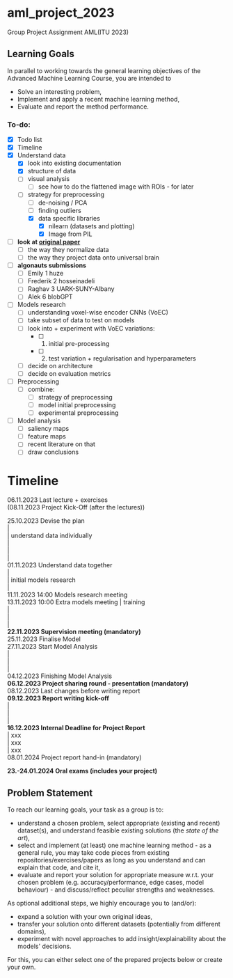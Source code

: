 # aml_project_2023
Group Project Assignment AML(ITU 2023)

## Learning Goals
In parallel to working towards the general learning objectives of the Advanced Machine Learning Course, you are intended to

- Solve an interesting problem,
- Implement and apply a recent machine learning method,
- Evaluate and report the method performance.

### To-do:
- [x] Todo list
- [x] Timeline
- [x] Understand data
	 - [x] look into existing documentation
	 - [x] structure of data
	 - [ ] visual analysis
		 - [ ] see how to do the flattened image with ROIs - for later
	 - [ ] strategy for preprocessing
		 - [ ] de-noising / PCA
		 - [ ] finding outliers
		- [x]  data specific libraries
			- [x] nilearn (datasets and plotting)
			- [x] Image from PIL
- [ ] **look at [original paper](https://soeg.kb.dk/permalink/45KBDK_KGL/1f0go08/cdi_unpaywall_primary_10_1038_s41593_021_00962_x)** 
	- [ ] the way they normalize data
	- [ ] the way they project data onto universal brain
- [ ] **algonauts submissions**
	- [ ] Emily 1 huze
	- [ ] Frederik 2 hosseinadeli
	- [ ] Raghav 3 UARK-SUNY-Albany
	- [ ] Alek 6 blobGPT
- [ ] Models research
	- [ ] understanding voxel-wise encoder CNNs (VoEC)
	- [ ] take subset of data to test on models
	- [ ] look into + experiment with VoEC variations:
		- [ ] 1. initial pre-processing
		- [ ] 2. test variation + regularisation and hyperparameters
	- [ ] decide on architecture
	- [ ] decide on evaluation metrics
- [ ] Preprocessing
	- [ ] combine:
		- [ ] strategy of preprocessing
		- [ ] model initial preprocessing
		- [ ] experimental preprocessing
- [ ] Model analysis
	- [ ] saliency maps
	- [ ] feature maps
	- [ ] recent literature on that
	- [ ] draw conclusions

# Timeline

06.11.2023 Last lecture + exercises  
(08.11.2023 Project Kick-Off (after the lectures))

25.10.2023 Devise the plan  
|  
| understand data individually  
|  
|  
|  
01.11.2023 Understand data together  
|  
| initial models research   
|  
11.11.2023 14:00 Models research meeting  
13.11.2023 10:00 Extra models meeting
| training  
|  
|  
|  
**22.11.2023 Supervision meeting (mandatory)**  
25.11.2023 Finalise Model  
27.11.2023 Start Model Analysis  
|  
|  
|  
04.12.2023 Finishing Model Analysis  
**06.12.2023 Project sharing round - presentation (mandatory)**  
08.12.2023 Last changes before writing report  
**09.12.2023 Report writing kick-off**  
|  
|  
|  
**16.12.2023 Internal Deadline for Project Report**  
| xxx  
| xxx  
| xxx  
08.01.2024 Project report hand-in (mandatory)  

**23.-24.01.2024 Oral exams (includes your project)**

## Problem Statement
To reach our learning goals, your task as a group is to:

* understand a chosen problem, select appropriate (existing and recent) dataset(s), and understand feasible existing solutions (the *state of the art*), 
* select and implement (at least) one machine learning method - as a general rule, you may take code pieces from existing repositories/exercises/papers as long as you understand and can explain that code, and cite it, 
* evaluate and report your solution for appropriate measure w.r.t. your chosen problem (e.g. accuracy/performance, edge cases, model behaviour) - and discuss/reflect peculiar strengths and weaknesses.

As optional additional steps, we highly encourage you to (and/or):
* expand a solution with your own original ideas, 
* transfer your solution onto different datasets (potentially from different domains),
* experiment with novel approaches to add insight/explainability about the models' decisions.

For this, you can either select one of the prepared projects below or create your own.
